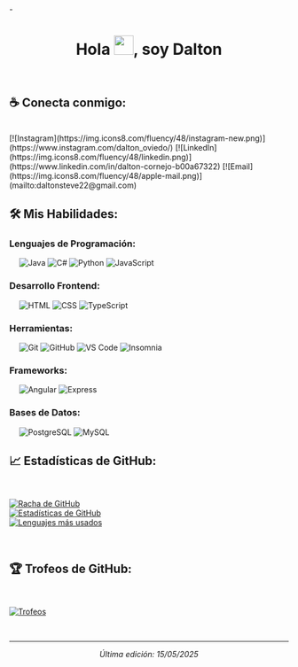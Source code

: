-<h1 align="center">Hola <img src="https://media.giphy.com/media/hvRJCLFzcasrR4ia7z/giphy.gif" width="35">, soy Dalton</h1>

<br>

## ☕ Conecta conmigo:

<br>
[![Instagram](https://img.icons8.com/fluency/48/instagram-new.png)](https://www.instagram.com/dalton_oviedo/)
[![LinkedIn](https://img.icons8.com/fluency/48/linkedin.png)](https://www.linkedin.com/in/dalton-cornejo-b00a67322)
[![Email](https://img.icons8.com/fluency/48/apple-mail.png)](mailto:daltonsteve22@gmail.com)

<br>

## 🛠️ Mis Habilidades:

### Lenguajes de Programación:
&emsp;
![Java](https://img.shields.io/badge/-Java-000?logo=openjdk&logoColor=red)
![C#](https://img.shields.io/badge/-C%23-000?logo=dotnet&logoColor=white)
![Python](https://img.shields.io/badge/-Python-000?&logo=Python)
![JavaScript](https://img.shields.io/badge/-JavaScript-000?&logo=JavaScript)

### Desarrollo Frontend:
&emsp;
![HTML](https://img.shields.io/badge/-HTML-000?&logo=HTML5)
![CSS](https://img.shields.io/badge/-CSS-000?&logo=CSS3)
![TypeScript](https://img.shields.io/badge/-TypeScript-000?&logo=TypeScript&logoColor=007ACC)


### Herramientas:
&emsp;
![Git](https://img.shields.io/badge/-Git-000?&logo=Git)
![GitHub](https://img.shields.io/badge/-GitHub-000?&logo=GitHub)
![VS Code](https://img.shields.io/badge/-VS%20Code-000?&logo=Visual-Studio-Code)
![Insomnia](https://img.shields.io/badge/-Insomnia-000?&logo=Insomnia)

### Frameworks: 
&emsp;
![Angular](https://img.shields.io/badge/-Angular-000?&logo=Angular&logoColor=white)
![Express](https://img.shields.io/badge/-Express-000?&logo=Express&logoColor=white)


### Bases de Datos:
&emsp;
![PostgreSQL](https://img.shields.io/badge/-PostgreSQL-000?&logo=PostgreSQL)
![MySQL](https://img.shields.io/badge/-MySQL-000?&logo=MySQL)
&emsp;

## 📈 Estadísticas de GitHub:

<br>

[![Racha de GitHub](https://github-readme-streak-stats.herokuapp.com?user=Developer-DsC&theme=algolia&date_format=M%20j%5B%2C%20Y%5D)](https://git.io/streak-stats)  
[![Estadísticas de GitHub](https://github-readme-stats.vercel.app/api?username=Developer-DsC&theme=algolia)](https://github.com/AnushkaWijegoonawardana97/github-readme-stats)  
[![Lenguajes más usados](https://github-readme-stats.vercel.app/api/top-langs/?username=Developer-DsC&theme=algolia)](https://github.com/AnushkaWijegoonawardana97/github-readme-stats)  


<br>

## 🏆 Trofeos de GitHub:

<br>

[![Trofeos](https://github-profile-trophy.vercel.app/?username=Developer-DsC&theme=algolia)](https://github.com/Developer-DsC/github-profile-trophy)

<br>




---

<p align="center"><i>Última edición: 15/05/2025</i></p>
